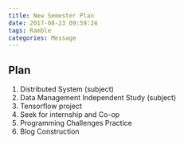 ```yaml
---
title: New Semester Plan
date: 2017-08-23 09:59:24
tags: Ramble
categories: Message
---
```


## Plan

1. Distributed System (subject)
2. Data Management Independent Study (subject)
3. Tensorflow project
4. Seek for internship and Co-op
5. Programming Challenges Practice
6. Blog Construction


